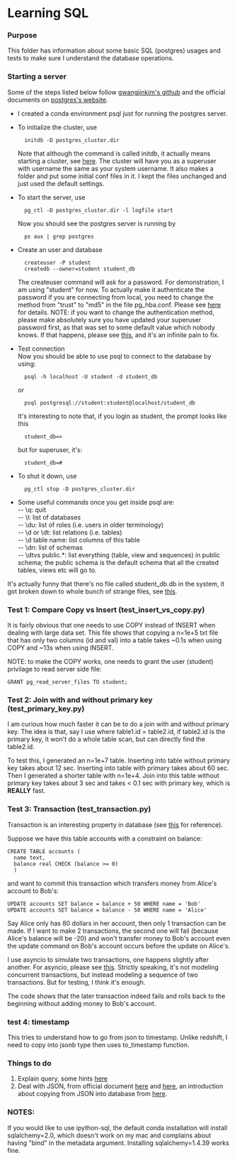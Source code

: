# Learning SQL

### Purpose
This folder has information about some basic SQL (postgres) usages and tests to make sure I understand the database operations.

### Starting a server
Some of the steps listed below follow [gwangjinkim's github](https://gist.github.com/gwangjinkim/f13bf596fefa7db7d31c22efd1627c7a) and the official documents on [postgres's website](https://www.postgresql.org/docs/15/admin.html).
- I created a conda environment psql just for running the postgres server.
- To initialize the cluster, use
  ```
    initdb -D postgres_cluster.dir
  ```
   
  Note that although the command is called initdb,  it actually means starting a cluster, see [here](https://www.postgresql.org/docs/current/app-initdb.html). 
  The cluster will have you as a superuser with username the same as your system username. It also makes a folder and put some initial conf files in it. I kept the files unchanged and just used the default settings.
- To start the server, use
  ```
    pg_ctl -D postgres_cluster.dir -l logfile start
  ```
  Now you should see the postgres server is running by
  ```
    ps aux | grep postgres
  ```
- Create an user and database
  ```
    createuser -P student
    createdb --owner=student student_db
  ```
  The createuser command will ask for a password. For demonstration, I am using "student" for now. To actually make it authenticate the password if you are connecting from local, you need to change the method from "trust" to "md5" in the file pg_hba.conf. Please see [here](https://stackoverflow.com/questions/38954123/postgresqls-psql-exe-doesnt-validate-password) for details. 
  NOTE: if you want to change the authentication method, please make absolutely sure you have updated your superuser password first, as that was set to some default value which nobody knows. If that happens, please see [this](https://chartio.com/resources/tutorials/how-to-set-the-default-user-password-in-postgresql/), and it's an infinite pain to fix.
- Test connection  
  Now you should be able to use psql to connect to the database by using:
  ```
    psql -h localhost -U student -d student_db
  ```
  or
  ```
    psql postgresql://student:student@localhost/student_db
  ```
  It's interesting to note that, if you login as student, the prompt looks like this
  ```
    student_db=>
  ```
  but for superuser, it's:
  ```
    student_db=#
  ```
- To shut it down, use
  ```
    pg_ctl stop -D postgres_cluster.dir
  ```
- Some useful commands once you get inside psql are:  
-- \q: quit  
-- \l: list of databases  
-- \du: list of roles (i.e. users in older terminology)  
-- \d or \dt: list relations (i.e. tables)  
-- \d table name: list columns of this table  
-- \dn: list of schemas  
-- \dtvs public.*: list everything (table, view and sequences) in public schema; the public schema is the default schema that all the created tables, views etc will go to.

It's actually funny that there's no file called student_db.db in the system, it got broken down to whole bunch of strange files, see [this](https://stackoverflow.com/questions/5052907/location-of-postgresql-database-on-os-x).

### Test 1: Compare Copy vs Insert (test_insert_vs_copy.py)
It is fairly obvious that one needs to use COPY instead of INSERT when dealing with large data set. This file shows that copying a n=1e+5 txt file that has only two columns (id and val) into a table takes ~0.1s when using COPY and ~13s when using INSERT.

NOTE: to make the COPY works, one needs to grant the user (student) privilage to read server side file:
```
GRANT pg_read_server_files TO student;
```

### Test 2: Join with and without primary key (test_primary_key.py)
I am curious how much faster it can be to do a join with and without primary key. The idea is that, say I use where table1.id = table2.id, if table2.id is the primary key, it won't do a whole table scan, but can directly find the table2.id.

To test this, I generated an n=1e+7 table. Inserting into table without primary key takes about 12 sec. Inserting into table with primary takes about 60 sec. Then I generated a shorter table with n=1e+4. Join into this table without primary key takes about 3 sec and takes < 0.1 sec with primary key, which is **REALLY** fast.

### Test 3: Transaction (test_transaction.py)
Transaction is an interesting property in database (see [this](https://www.postgresql.org/docs/16/tutorial-transactions.html) for reference).

Suppose we have this table accounts with a constraint on balance:
```
CREATE TABLE accounts (
  name text, 
  balance real CHECK (balance >= 0)
  )
```

and want to commit this transaction which transfers money from Alice's account to Bob's:
```
UPDATE accounts SET balance = balance + 50 WHERE name = 'Bob'
UPDATE accounts SET balance = balance - 50 WHERE name = 'Alice'
```

Say Alice only has 80 dollars in her account, then only 1 transaction can be made. If I want to make 2 transactions, the second one will fail (because Alice's balance will be -20) and won't transfer money to Bob's account even the update command on Bob's account occurs before the update on Alice's. 

I use asyncio to simulate two transactions, one happens slightly after another. For asyncio, please see [this](https://realpython.com/async-io-python/). Strictly speaking, it's not modeling concurrent transactions, but instead modeling a sequence of two transactions. But for testing, I think it's enough. 

The code shows that the later transaction indeed fails and rolls back to the beginning without adding money to Bob's account.

### test 4: timestamp
This tries to understand how to go from json to timestamp. Unlike redshift, I need to copy into jsonb type then uses to_timestamp function.

### Things to do
1. Explain query, some hints [here](https://courses.cs.washington.edu/courses/csep544/11au/resources/postgresql-instructions.html#:~:text=Getting%20a%20PostgreSQL%20command%20prompt,-You%20need%20to&text=You%20can%20get%20a%20command,username%20of%20the%20database%20superuser.)
2. Deal with JSON, from official document [here](https://www.postgresql.org/docs/9.5/functions-json.html) and [here](https://www.postgresql.org/docs/current/datatype-json.html), an introduction about copying from JSON into database from [here](https://konbert.com/blog/import-json-into-postgres-using-copy).

### NOTES:
If you would like to use ipython-sql, the default conda installation will install sqlalchemy=2.0, which doesn't work on my mac and complains about having "bind" in the metadata argument. Installing sqlalchemy=1.4.39 works fine.
